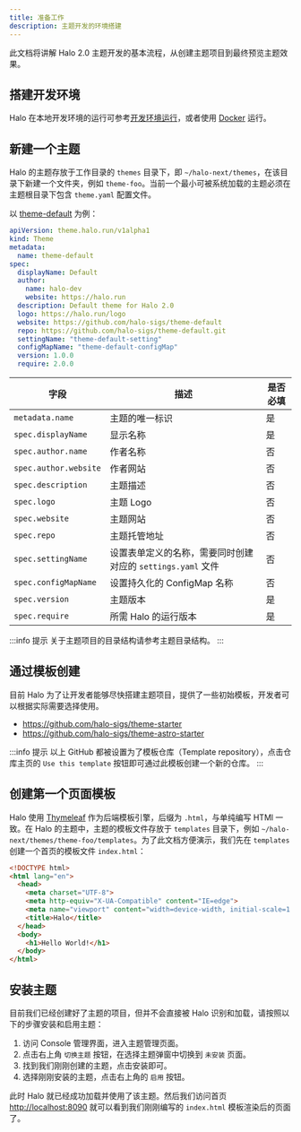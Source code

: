 ```yaml
---
title: 准备工作
description: 主题开发的环境搭建
---
```


此文档将讲解 Halo 2.0 主题开发的基本流程，从创建主题项目到最终预览主题效果。

## 搭建开发环境

Halo 在本地开发环境的运行可参考[开发环境运行](../core/run.md)，或者使用 [Docker](../../getting-started/install/docker.md) 运行。

## 新建一个主题

Halo 的主题存放于工作目录的 `themes` 目录下，即 `~/halo-next/themes`，在该目录下新建一个文件夹，例如 `theme-foo`。当前一个最小可被系统加载的主题必须在主题根目录下包含 `theme.yaml` 配置文件。

以 [theme-default](https://github.com/halo-sigs/theme-default) 为例：

```yaml title="theme.yaml"
apiVersion: theme.halo.run/v1alpha1
kind: Theme
metadata:
  name: theme-default
spec:
  displayName: Default
  author:
    name: halo-dev
    website: https://halo.run
  description: Default theme for Halo 2.0
  logo: https://halo.run/logo
  website: https://github.com/halo-sigs/theme-default
  repo: https://github.com/halo-sigs/theme-default.git
  settingName: "theme-default-setting"
  configMapName: "theme-default-configMap"
  version: 1.0.0
  require: 2.0.0
```

| 字段                  | 描述                                                        | 是否必填 |
| --------------------- | ----------------------------------------------------------- | -------- |
| `metadata.name`       | 主题的唯一标识                                              | 是       |
| `spec.displayName`    | 显示名称                                                    | 是       |
| `spec.author.name`    | 作者名称                                                    | 否       |
| `spec.author.website` | 作者网站                                                    | 否       |
| `spec.description`    | 主题描述                                                    | 否       |
| `spec.logo`           | 主题 Logo                                                   | 否       |
| `spec.website`        | 主题网站                                                    | 否       |
| `spec.repo`           | 主题托管地址                                                | 否       |
| `spec.settingName`    | 设置表单定义的名称，需要同时创建对应的 `settings.yaml` 文件 | 否       |
| `spec.configMapName`  | 设置持久化的 ConfigMap 名称                                 | 否       |
| `spec.version`        | 主题版本                                                    | 是       |
| `spec.require`        | 所需 Halo 的运行版本                                        | 是       |

:::info 提示
关于主题项目的目录结构请参考主题目录结构。
:::

## 通过模板创建

目前 Halo 为了让开发者能够尽快搭建主题项目，提供了一些初始模板，开发者可以根据实际需要选择使用。

- <https://github.com/halo-sigs/theme-starter>
- <https://github.com/halo-sigs/theme-astro-starter>

:::info 提示
以上 GitHub 都被设置为了模板仓库（Template repository），点击仓库主页的 `Use this template` 按钮即可通过此模板创建一个新的仓库。
:::

## 创建第一个页面模板

Halo 使用 [Thymeleaf](https://www.thymeleaf.org/) 作为后端模板引擎，后缀为 `.html`，与单纯编写 HTMl 一致。在 Halo 的主题中，主题的模板文件存放于 `templates` 目录下，例如 `~/halo-next/themes/theme-foo/templates`。为了此文档方便演示，我们先在 `templates` 创建一个首页的模板文件 `index.html`：

```html title="templates/index.html"
<!DOCTYPE html>
<html lang="en">
  <head>
    <meta charset="UTF-8">
    <meta http-equiv="X-UA-Compatible" content="IE=edge">
    <meta name="viewport" content="width=device-width, initial-scale=1.0">
    <title>Halo</title>
  </head>
  <body>
    <h1>Hello World!</h1>
  </body>
</html>
```

## 安装主题

目前我们已经创建好了主题的项目，但并不会直接被 Halo 识别和加载，请按照以下的步骤安装和启用主题：

1. 访问 Console 管理界面，进入主题管理页面。
2. 点击右上角 `切换主题` 按钮，在选择主题弹窗中切换到 `未安装` 页面。
3. 找到我们刚刚创建的主题，点击安装即可。
4. 选择刚刚安装的主题，点击右上角的 `启用` 按钮。

此时 Halo 就已经成功加载并使用了该主题。然后我们访问首页 [http://localhost:8090](http://localhost:8090) 就可以看到我们刚刚编写的 `index.html` 模板渲染后的页面了。
